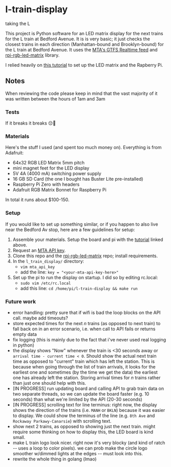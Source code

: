 # l-train-display
taking the L

This project is Python software for an LED matrix display for the next trains for the L train at Bedford Avenue.
It is is very basic; it just checks the closest trains in each direction (Manhattan-bound and Brooklyn-bound) for the L train at Bedford Avenue.
It uses the [MTA's GTFS Realtime feed](https://api.mta.info/#/landing) and [rpi-rgb-led-matrix](https://github.com/hzeller/rpi-rgb-led-matrix) library.

I relied heavily on [this tutorial](https://howchoo.com/pi/raspberry-pi-led-matrix-panel) to set up the LED matrix and the Rapberry Pi.

## Notes
When reviewing the code please keep in mind that the vast majority of it was written between the hours of 1am and 3am

### Tests
If it breaks it breaks 😔🤟

### Materials
Here's the stuff I used (and spent too much money on). Everything is from Adafruit:
- 64x32 RGB LED Matrix 5mm pitch
- mini magnet feet for the LED display
- 5V 4A (4000 mA) switching power supply
- 16 GB SD Card (the one I bought has Buster Lite pre-installed)
- Raspberry Pi Zero with headers
- Adafruit RGB Matrix Bonnet for Raspberry Pi

In total it runs about $100-150.

### Setup
If you would like to set up something similar, or if you happen to also live near the Bedford Av stop, here are a few guidelines for setup:
1. Assemble your materials. Setup the board and pi with the [tutorial](https://howchoo.com/pi/raspberry-pi-led-matrix-panel) linked above.
2. Request an [MTA API key](https://api.mta.info/#/landing).
3. Clone this repo and the [rpi-rgb-led-matrix](https://github.com/hzeller/rpi-rgb-led-matrix) repo; install requirements.
4. In the `l_train_display/` directory:
    - `vim mta_api_key`
    - add the line: `key = "<your-mta-api-key-here>"`
5. Set up the pi to run the display on startup. I did so by editing rc.local:
    - `sudo vim /etc/rc.local`
    - add this line: `cd /home/pi/l-train-display && make run`

### Future work
- error handling: pretty sure that if wifi is bad the loop blocks on the API call. maybe add timeouts?
- store expected times for the next _n_ trains (as opposed to next train) to fall back on in an error scenario, i.e. when call to API fails or returns empty data
- fix logging (this is mainly due to the fact that i've never used real logging in python)
- the display shows "Now" whenever the train is <30 seconds away or `arrival time - current time < 0`. Should show the actual next train time as opposed to "current" train which has left the station. This is because when going through the list of train arrivals, it looks for the earliest one and sometimes (by the time we get the data) the earliest one has already left the station. Storing arrival times for _n_ trains rather than just one should help with this.
- \[IN PROGRESS\] run updating board and calling API to grab train data on two separate threads, so we can update the board faster (e.g. 10 seconds) than what we're limited by the API (20-30 seconds)
- \[IN PROGRESS\] scrolling text for line terminus: right now, the display shows the direction of the trains (i.e. `MANH` or `BKLN`) because it was easier to display. We could show the terminus of the line (e.g. `8th Ave` and `Rockaway Parkawy-Canarsie`) with scrolling text.
- show next 2 trains, as opposed to showing just the next train. might require some thinking on how to display this, the LED board is kind small.
- make L train logo look nicer. right now it's very blocky (and kind of ratch -- uses a loop to color pixels). we can prob make the circle logo smoother w/dimmed lights at the edges -- must look into this.
- rewrite the whole thing in golang (lmao)
